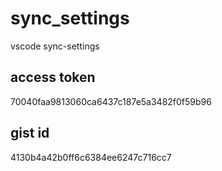 # sync_settings
vscode sync-settings

## access token
70040faa9813060ca6437c187e5a3482f0f59b96

## gist id
4130b4a42b0ff6c6384ee6247c716cc7
